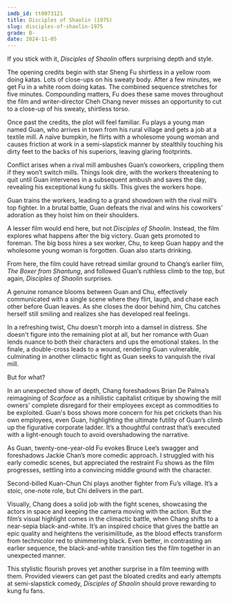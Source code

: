 ```yaml
---
imdb_id: tt0073121
title: Disciples of Shaolin (1975)
slug: disciples-of-shaolin-1975
grade: B-
date: 2024-11-05
---
```


If you stick with it, _Disciples of Shaolin_ offers surprising depth and style.

The opening credits begin with star Sheng Fu shirtless in a yellow room doing katas. Lots of close-ups on his sweaty body. After a few minutes, we get Fu in a white room doing katas. The combined sequence stretches for five minutes. Compounding matters, Fu does these same moves throughout the film and writer-director Cheh Chang never misses an opportunity to cut to a close-up of his sweaty, shirtless torso.

Once past the credits, the plot will feel familiar. Fu plays a young man named Guan, who arrives in town from his rural village and gets a job at a textile mill. A naïve bumpkin, he flirts with a wholesome young woman and causes friction at work in a semi-slapstick manner by stealthily touching his dirty feet to the backs of his superiors, leaving glaring footprints.

Conflict arises when a rival mill ambushes Guan’s coworkers, crippling them if they won’t switch mills. Things look dire, with the workers threatening to quit until Guan intervenes in a subsequent ambush and saves the day, revealing his exceptional kung fu skills. This gives the workers hope.

Guan trains the workers, leading to a grand showdown with the rival mill’s top fighter. In a brutal battle, Guan defeats the rival and wins his coworkers' adoration as they hoist him on their shoulders.

A lesser film would end here, but not _Disciples of Shaolin_. Instead, the film explores what happens after the big victory. Guan gets promoted to foreman. The big boss hires a sex worker, Chu, to keep Guan happy and the wholesome young woman is forgotten. Guan also starts drinking.

From here, the film could have retread similar ground to Chang’s earlier film, <span data-imdb-id="tt0068310">_The Boxer from Shantung_</span>, and followed Guan’s ruthless climb to the top, but again, _Disciples of Shaolin_ surprises.

A genuine romance blooms between Guan and Chu, effectively communicated with a single scene where they flirt, laugh, and chase each other before Guan leaves. As she closes the door behind him, Chu catches herself still smiling and realizes she has developed real feelings.

In a refreshing twist, Chu doesn't morph into a damsel in distress. She doesn't figure into the remaining plot at all, but her romance with Guan lends nuance to both their characters and ups the emotional stakes. In the finale, a double-cross leads to a wound, rendering Guan vulnerable, culminating in another climactic fight as Guan seeks to vanquish the rival mill.

But for what?

In an unexpected show of depth, Chang foreshadows Brian De Palma’s reimagining of <span data-imdb-id="tt0023427">_Scarface_</span> as a nihilistic capitalist critique by showing the mill owners' complete disregard for their employees except as commodities to be exploited. Guan's boss shows more concern for his pet crickets than his own employees, even Guan, highlighting the ultimate futility of Guan’s climb up the figurative corporate ladder. It’s a thoughtful contrast that’s executed with a light-enough touch to avoid overshadowing the narrative.

As Guan, twenty-one-year-old Fu evokes Bruce Lee’s swagger and foreshadows Jackie Chan’s more comedic approach. I struggled with his early comedic scenes, but appreciated the restraint Fu shows as the film progresses, settling into a convincing middle ground with the character.

Second-billed Kuan-Chun Chi plays another fighter from Fu’s village. It’s a stoic, one-note role, but Chi delivers in the part.

Visually, Chang does a solid job with the fight scenes, showcasing the actors in space and keeping the camera moving with the action. But the film’s visual highlight comes in the climactic battle, when Chang shifts to a near-sepia black-and-white. It’s an inspired choice that gives the battle an epic quality and heightens the verisimilitude, as the blood effects transform from technicolor red to shimmering black. Even better, in contrasting an earlier sequence, the black-and-white transition ties the film together in an unexpected manner.

This stylistic flourish proves yet another surprise in a film teeming with them. Provided viewers can get past the bloated credits and early attempts at semi-slapstick comedy, _Disciples of Shaolin_ should prove rewarding to kung fu fans.
